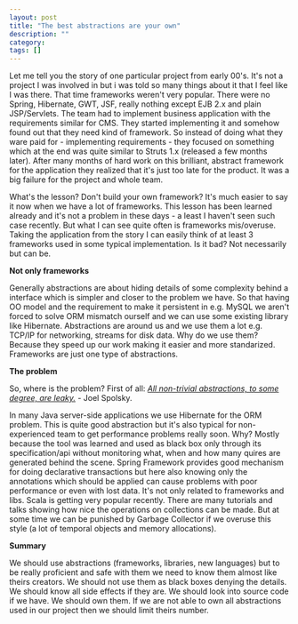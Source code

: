 ```yaml
---
layout: post
title: "The best abstractions are your own"
description: ""
category: 
tags: []
---
```


Let me tell you the story of one particular project from early 00's. It's not a project I was involved in but i was told so many things about it that I feel like I was there. That time frameworks weren't very popular. There were no Spring, Hibernate, GWT, JSF, really nothing except EJB 2.x and plain JSP/Servlets. The team had to implement business application with the requirements similar for CMS. They started implementing it and somehow found out that they need kind of framework. So instead of doing what they ware paid for - implementing requirements - they focused on something which at the end was quite similar to Struts 1.x (released a few months later). After many months of hard work on this brilliant, abstract framework for the application they realized that it's just too late for the product. It was a big failure for the project and whole team.

What's the lesson? Don't build your own framework? It's much easier to say it now when we have a lot of frameworks. This lesson has been learned already and it's not a problem in these days - a least I haven't seen such case recently. But what I can see quite often is frameworks mis/overuse. Taking the application from the story I can easily think of at least 3 frameworks used in some typical implementation. Is it bad? Not necessarily but can be.

**Not only frameworks**

Generally abstractions are about hiding details of some complexity behind a interface which is simpler and closer to the problem we have. So that having OO model and the requirement to make it persistent in e.g. MySQL we aren't forced to solve ORM mismatch ourself and we can use some existing library like Hibernate. Abstractions are around us and we use them a lot e.g. TCP/IP for networking, streams for disk data. Why do we use them? Because they speed up our work making it easier and more standarized. Frameworks are just one type of abstractions.

**The problem**

So, where is the problem? First of all: <a href="http://www.joelonsoftware.com/articles/LeakyAbstractions.html"><i>All non-trivial abstractions, to some degree, are leaky.</i></a> - Joel Spolsky.

In many Java server-side applications we use Hibernate for the ORM problem. This is quite good abstraction but it's also typical for non-experienced team to get performance problems really soon. Why? Mostly because the tool was learned and used as black box only through its specification/api without monitoring what, when and how many quires are generated behind the scene. Spring Framework provides good mechanism for doing declarative transactions but here also knowing only the annotations which should be applied can cause problems with poor performance or even with lost data. It's not only related to frameworks and libs. Scala is getting very popular recently. There are many tutorials and talks showing how nice the operations on collections can be made. But at some time we can be punished by Garbage Collector if we overuse this style (a lot of temporal objects and memory allocations). 

**Summary**

We should use abstractions (frameworks, libraries, new languages) but to be really proficient and safe with them we need to know them almost like theirs creators. We should not use them as black boxes denying the details. We should know all side effects if they are. We should look into source code if we have. We should own them. If we are not able to own all abstractions used in our project then we should limit theirs number.
